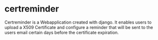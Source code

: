 # certreminder
Certreminder is a Webapplication created with django. It enables users to upload a X509 Certificate and configure a reminder that will be sent to the users email certain days before the certificate expiration.
